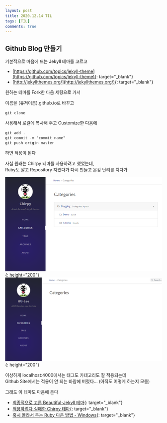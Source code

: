 ```yaml
---
layout: post
title: 2020.12.14 TIL
tags: [TIL]
comments: true
---
```


## Github Blog 만들기

기본적으로 마음에 드는 Jekyll 테마를 고르고

- [https://github.com/topics/jekyll-theme](https://github.com/topics/jekyll-theme){: target="_blank"}
- [http://jekyllthemes.org/](http://jekyllthemes.org/){: target="_blank"}

원하는 테마를 Fork한 다음 세팅으로 가서

이름을 (유저이름).github.io로 바꾸고

```terminal
git clone
```

사용해서 로컬에 복사해 주고 Customize한 다음에

```terminal
git add .
git commit -m "commit name"
git push origin master
```

하면 적용이 된다


사실 원래는 Chirpy 테마를 사용하려고 했었는데,  
Ruby도 깔고 Repository 지웠다가 다시 만들고 온갖 난리를 치다가

![Image1](/assets/img/201214-1.png){: height="200"}
![Image2](/assets/img/201214-2.png){: height="200"}

이상하게 localhost:4000에서는 태그도 카테고리도 잘 적용되는데  
Github Site에서는 적용이 안 되는 바람에 버렸다... (아직도 어떻게 하는지 모름)  

그래도 이 테마도 마음에 든다

- [최종적으로 고른 Beautiful-Jekyll 테마](https://github.com/daattali/beautiful-jekyll){: target="_blank"}
- [적용하려다 실패한 Chirpy 테마](https://github.com/cotes2020/jekyll-theme-chirpy){: target="_blank"}
- [혹시 몰라서 두는 Ruby 다운 방법 - Windows](https://park-jongseok.github.io/languages/ruby/2019/10/03/installing-ruby.html){: target="_blank"}